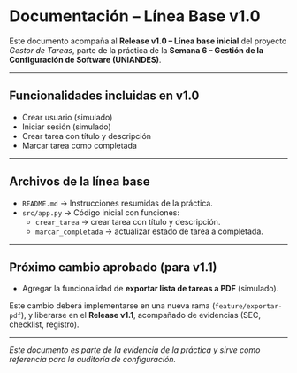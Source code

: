 # Documentación – Línea Base v1.0

Este documento acompaña al **Release v1.0 – Línea base inicial** del proyecto *Gestor de Tareas*, 
parte de la práctica de la **Semana 6 – Gestión de la Configuración de Software (UNIANDES)**.

---

## Funcionalidades incluidas en v1.0
- Crear usuario (simulado)  
- Iniciar sesión (simulado)  
- Crear tarea con título y descripción  
- Marcar tarea como completada  

---

## Archivos de la línea base
- `README.md` → Instrucciones resumidas de la práctica.  
- `src/app.py` → Código inicial con funciones:
  - `crear_tarea` → crear tarea con título y descripción.  
  - `marcar_completada` → actualizar estado de tarea a completada.  

---

## Próximo cambio aprobado (para v1.1)
- Agregar la funcionalidad de **exportar lista de tareas a PDF** (simulado).  

Este cambio deberá implementarse en una nueva rama (`feature/exportar-pdf`), 
y liberarse en el **Release v1.1**, acompañado de evidencias (SEC, checklist, registro).

---
 *Este documento es parte de la evidencia de la práctica y sirve como referencia para la auditoría de configuración.*
